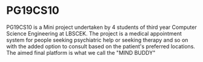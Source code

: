# PG19CS10
PG19CS10 is a Mini project undertaken by 4 students of third year Computer Science Engineering at LBSCEK. The project is a medical appointment system for people seeking psychiatric help or seeking therapy and so on with the added option to consult based on the patient's preferred locations. The aimed final platform is what we call the "MIND BUDDY"
